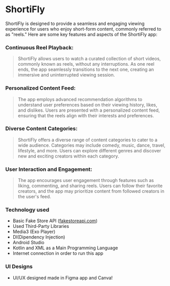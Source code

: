 # ShortiFly

ShortiFly is designed to provide a seamless and engaging viewing experience for users who enjoy short-form content, commonly referred to as "reels." Here are some key features and aspects of the ShortiFly app:

### Continuous Reel Playback:
> ShortiFly allows users to watch a curated collection of short videos, commonly known as reels, without any interruptions.
As one reel ends, the app seamlessly transitions to the next one, creating an immersive and uninterrupted viewing session.
### Personalized Content Feed:
> The app employs advanced recommendation algorithms to understand user preferences based on their viewing history, likes, and dislikes.
Users are presented with a personalized content feed, ensuring that the reels align with their interests and preferences.
### Diverse Content Categories:
> ShortiFly offers a diverse range of content categories to cater to a wide audience. Categories may include comedy, music, dance, travel, lifestyle, and more.
Users can explore different genres and discover new and exciting creators within each category.
### User Interaction and Engagement:
> The app encourages user engagement through features such as liking, commenting, and sharing reels.
Users can follow their favorite creators, and the app may prioritize content from followed creators in the user's feed.

### Technology used
- Basic Fake Store API ([fakestoreapi.com](https://serpapi.com))
- Used Third-Party Libraries
- Media3 (Exo Player)
- DI(Dipendency Injection)
- Android Studio
- Kotlin and XML as a Main Programming Language
- Internet connection in order to run this app

### UI Designs
- UI/UX designed made in Figma app and Canva!

